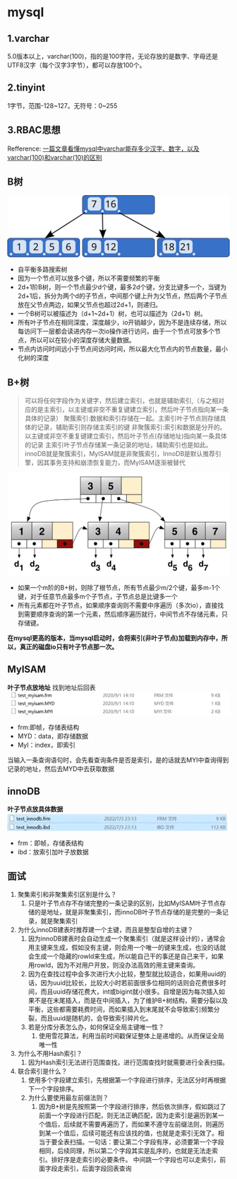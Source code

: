 # mysql

## 1.varchar

5.0版本以上，varchar(100)，指的是100字符，无论存放的是数字、字母还是UTF8汉字（每个汉字3字节），都可以存放100个。

## 2.tinyint

1字节，范围-128~127。无符号：0~255

## 3.RBAC思想

Refference:
[一篇文章看懂mysql中varchar能存多少汉字、数字，以及varchar(100)和varchar(10)的区别](https://www.cnblogs.com/zhuyeshen/p/11642211.html)

## B树

![alt text](images/mysql/image.png)
  
- 自平衡多路搜索树
- 因为一个节点可以放多个键，所以不需要频繁的平衡
- 2d+1阶B树，则一个节点最少d个键，最多2d个键，分支比键多一个，当键为2d+1后，拆分为两个d的子节点，中间那个键上升为父节点，然后两个子节点放在父节点两边，如果父节点也超过2d+1，则递归。
- 一个B树可以被描述为（d+1~2d+1）树，也可以描述为（2d+1）树。
- 所有叶子节点在相同深度，深度越少，io开销越少，因为不是连续存储，所以每访问下一层都会读进内存一次io操作进行访问，由于一个节点可放多个节点，所以可以在较小的深度存储大量数据。
- 节点内访问时间远小于节点间访问时间，所以最大化节点内的节点数量，最小化树的深度

## B+树

> 可以将任何字段作为关键字，然后建立索引，也就是辅助索引,（与之相对应的是主索引，以主键或非空不重复键建立索引，然后叶子节点指向某一条具体的记录）
> 聚簇索引:数据和索引存储在一起。主索引叶子节点则存储具体的记录，辅助索引则存储主索引的键
> 非聚簇索引:索引和数据是分开的。以主键或非空不重复键建立索引，然后叶子节点(存储地址)指向某一条具体的记录  主索引叶子节点存储某一条记录的地址，辅助索引也是如此。
> innoDB就是聚簇索引，MyISAM就是非聚簇索引，InnoDB是默认推荐引擎，因其事务支持和崩溃恢复能力，而MyISAM逐渐被替代

![alt text](images/mysql/image-1.png)

- 如果一个m阶的B+树，则除了根节点，所有节点最少m/2个键，最多m-1个键，对于任意节点最多m个子节点，子节点总是比键多一个
- 所有元素都在叶子节点，如果顺序查询则不需要中序遍历（多次io），直接找到需要顺序查询的第一个元素，然后顺序遍历就行，中间节点不存储元素，只存储键。

**在mysql更高的版本，当mysql启动时，会将索引(非叶子节点)加载到内存中，所以，真正的磁盘io只有叶子节点那一次。**

## MyISAM

**叶子节点放地址**
找到地址后回表
![alt text](images/mysql/image-2.png)

- frm:即帧，存储表结构
- MYD：data，即存储数据
- MyI：index，即索引

当输入一条查询语句时，会先看查询条件是否是索引，是的话就去MYI中查询得到记录的地址，然后去MYD中去获取数据

## innoDB

**叶子节点放具体数据**
![alt text](images/mysql/image-3.png)

- frm：即帧，存储表结构
- ibd：放索引加叶子放数据

## 面试

1. 聚集索引和非聚集索引区别是什么？
   1. 只是叶子节点存不存储完整的一条记录的区别，比如MyISAM叶子节点存储的是地址，就是非聚集索引，而innoDB叶子节点存储的是完整的一条记录，就是聚集索引
2. 为什么innoDB建表时推荐建一个主键，而且是整型自增的主键？
   1. 因为innoDB建表时会自动生成一个聚集索引（就是这样设计的），通常会用主键来生成，假如没有主键，则会用一个唯一的键来生成，也没的话就会生成一个隐藏的rowId来生成，所以能自己干的事还是自己来干，如果用rowId，因为不对用户开放，则没办法高效的用主键来查询。
   2. 因为在查找过程中会多次进行大小比较，整型就比较适合，如果用uuid的话，因为uuid比较长，比较大小时若前面很多位相同的话则会花费很多时间，而且uuid存储花费大，int或bigint就小很多。自增是因为每次插入如果不是在末尾插入，而是在中间插入，为了维护B+树结构，需要分裂以及平衡，这些都需要耗费时间，而如果插入到末尾就不会导致索引频繁分裂，而且uuid是随机的，会导致索引碎片化。
   3. 若是分库分表怎么办，如何保证全局主键唯一性？
      1. 使用雪花算法，利用当前时间戳保证整体上是递增的。从而保证全局唯一性
3. 为什么不用Hash索引？
   1. 因为Hash索引无法进行范围查找，进行范围查找时就需要进行全表扫描。
4. 联合索引是什么？
   1. 使用多个字段建立索引，先根据第一个字段进行排序，无法区分时再根据下一个字段排序。
   2. 为什么要使用最左前缀法则？
      1. 因为B+树是先按照第一个字段进行排序，然后依次排序，假如跳过了前面一个字段进行匹配，则无法正确匹配，因为走索引是遍历到某一个值后，后续就不需要再遍历了，而如果不遵守左前缀法则，则遍历到某一个值后，后续可能还有应该找的值，也就是走索引无效了。相当于要全表扫描。一句话：要让第二个字段有序，必须要第一个字段相同，后续同理，所以第二个字段其实是乱序的，也就是无法走索引。排好序是走索引的必要条件。 中间跳一个字段也可以走索引，前面字段走索引，后面字段回表查询
